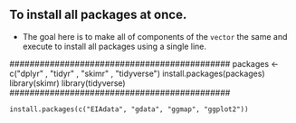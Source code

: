 ## To install all packages at once. 

+ The goal here is to make all of components of the `vector` the same and execute to install all packages using a single line. 

############################################
packages <- c("dplyr" , "tidyr" , "skimr" , "tidyverse")
install.packages(packages)
library(skimr)
library(tidyverse)
############################################

```{r}
install.packages(c("EIAdata", "gdata", "ggmap", "ggplot2"))
```


